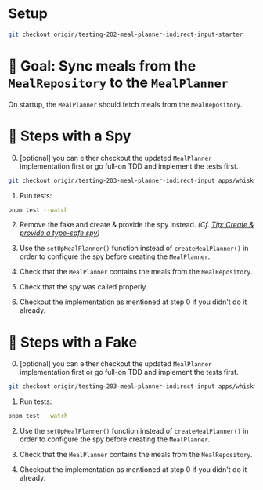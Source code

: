 # Setup

```sh
git checkout origin/testing-202-meal-planner-indirect-input-starter
```

# 🎯 Goal: Sync meals from the `MealRepository` to the `MealPlanner`

On startup, the `MealPlanner` should fetch meals from the `MealRepository`.

# 📝 Steps with a Spy

0. [optional] you can either checkout the updated `MealPlanner` implementation first or go full-on TDD and implement the tests first.
```sh
git checkout origin/testing-203-meal-planner-indirect-input apps/whiskmate/src/app/meal-planner/meal-planner.service.ts
```

1. Run tests:

```sh
pnpm test --watch
```

2. Remove the fake and create & provide the spy instead. _(Cf. [Tip: Create & provide a type-safe spy](#-tip--create--provide-a-type-safe-spy))_

3. Use the `setUpMealPlanner()` function instead of `createMealPlanner()` in order to configure the spy before creating the `MealPlanner`.

4. Check that the `MealPlanner` contains the meals from the `MealRepository`.

5. Check that the spy was called properly.

6. Checkout the implementation as mentioned at step 0 if you didn't do it already.

# 📝 Steps with a Fake

0. [optional] you can either checkout the updated `MealPlanner` implementation first or go full-on TDD and implement the tests first.
```sh
git checkout origin/testing-203-meal-planner-indirect-input apps/whiskmate/src/app/meal-planner/meal-planner.service.ts
```

1. Run tests:

```sh
pnpm test --watch
```

2. Use the `setUpMealPlanner()` function instead of `createMealPlanner()` in order to configure the spy before creating the `MealPlanner`.

3. Check that the `MealPlanner` contains the meals from the `MealRepository`.

4. Checkout the implementation as mentioned at step 0 if you didn't do it already.
